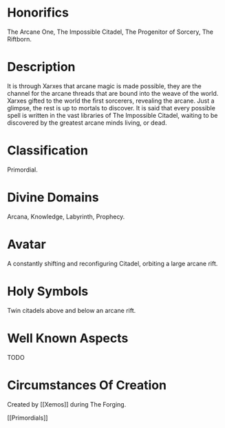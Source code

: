 # Honorifics
The Arcane One, The Impossible Citadel, The Progenitor of Sorcery, The Riftborn.

# Description
It is through Xarxes that arcane magic is made possible, they are the channel for the arcane threads that are bound into the weave of the world. Xarxes gifted to the world the first sorcerers, revealing the arcane. Just a glimpse, the rest is up to mortals to discover. It is said that every possible spell is written in the vast libraries of The Impossible Citadel, waiting to be discovered by the greatest arcane minds living, or dead.

# Classification
Primordial.

# Divine Domains
Arcana, Knowledge, Labyrinth, Prophecy.

# Avatar
A constantly shifting and reconfiguring Citadel, orbiting a large arcane rift.

# Holy Symbols
Twin citadels above and below an arcane rift.

# Well Known Aspects
TODO

# Circumstances Of Creation
Created by [[Xemos]] during The Forging.

[[Primordials]]